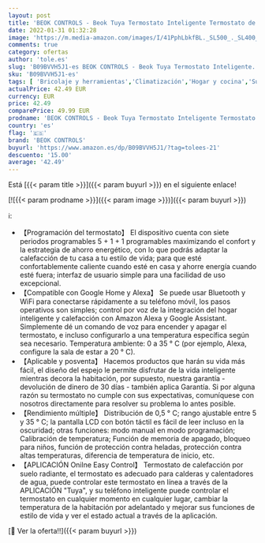 ```yaml
---
layout: post
title: 'BEOK CONTROLS - Beok Tuya Termostato Inteligente Termostato de calefacción Termostato WiFi Termostato Inteligente de Pared para Caldera de Gas / Agua Calefacción Compatible con Alexa  Google 3A TGR85WIFI'
date: 2022-01-31 01:32:28
image: 'https://m.media-amazon.com/images/I/41PphLbkfBL._SL500_._SL400_.jpg'
comments: true
category: ofertas
author: 'tole.es'
slug: 'B09BVVH5J1-es BEOK CONTROLS - Beok Tuya Termostato Inteligente...'
sku: 'B09BVVH5J1-es'
tags: [ 'Bricolaje y herramientas','Climatización','Hogar y cocina','Suministros de construcción','Termostatos','Termostatos y accesorios','alexa','beok controls', ]
actualPrice: 42.49 EUR
currency: EUR
price: 42.49
comparePrice: 49.99 EUR
prodname: 'BEOK CONTROLS - Beok Tuya Termostato Inteligente Termostato de calefacción Termostato WiFi Termostato Inteligente de Pared para Caldera de Gas / Agua Calefacción Compatible con Alexa  Google 3A TGR85WIFI'
country: 'es'
flag: '🇪🇸'
brand: 'BEOK CONTROLS'
buyurl: 'https://www.amazon.es/dp/B09BVVH5J1/?tag=tolees-21'
descuento: '15.00'
average: '42.49'
---
```


Está [{{< param title >}}]({{< param buyurl >}}) en el siguiente enlace!

[![{{< param prodname >}}]({{< param image >}})]({{< param buyurl >}})

ℹ️:

- 【Programación del termostato】 El dispositivo cuenta con siete periodos programables 5 + 1 + 1 programables maximizando el confort y la estrategia de ahorro energético, con lo que podrás adaptar la calefacción de tu casa a tu estilo de vida; para que esté confortablemente caliente cuando esté en casa y ahorre energía cuando esté fuera; interfaz de usuario simple para una facilidad de uso excepcional.
- 【Compatible con Google Home y Alexa】 Se puede usar Bluetooth y WiFi para conectarse rápidamente a su teléfono móvil, los pasos operativos son simples; control por voz de la integración del hogar inteligente y calefacción con Amazon Alexa y Google Assistant. Simplemente dé un comando de voz para encender y apagar el termostato, e incluso configurarlo a una temperatura específica según sea necesario. Temperatura ambiente: 0 a 35 ° C (por ejemplo, Alexa, configure la sala de estar a 20 ° C).
- 【Aplicable y posventa】 Hacemos productos que harán su vida más fácil, el diseño del espejo le permite disfrutar de la vida inteligente mientras decora la habitación, por supuesto, nuestra garantía - devolución de dinero de 30 días - también aplica Garantía. Si por alguna razón su termostato no cumple con sus expectativas, comuníquese con nosotros directamente para resolver su problema lo antes posible.
- 【Rendimiento múltiple】 Distribución de 0,5 ° C; rango ajustable entre 5 y 35 ° C; la pantalla LCD con botón táctil es fácil de leer incluso en la oscuridad; otras funciones: modo manual en modo programación; Calibración de temperatura; Función de memoria de apagado, bloqueo para niños, función de protección contra heladas, protección contra altas temperaturas, diferencia de temperatura de inicio, etc.
- 【APLICACIÓN Onilne Easy Control】 Termostato de calefacción por suelo radiante, el termostato es adecuado para calderas y calentadores de agua, puede controlar este termostato en línea a través de la APLICACIÓN "Tuya", y su teléfono inteligente puede controlar el termostato en cualquier momento en cualquier lugar, cambiar la temperatura de la habitación por adelantado y mejorar sus funciones de estilo de vida y ver el estado actual a través de la aplicación.

[🛒 Ver la oferta!!]({{< param buyurl >}})
